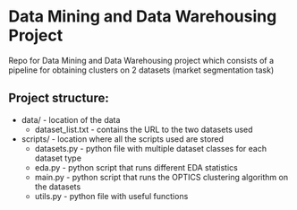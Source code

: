 # Data Mining and Data Warehousing Project
Repo for Data Mining and Data Warehousing project which consists of a pipeline for obtaining clusters on 2 datasets (market segmentation task)

## Project structure:
* data/ - location of the data
  * dataset_list.txt - contains the URL to the two datasets used
* scripts/ - location where all the scripts used are stored
  * datasets.py - python file with multiple dataset classes for each dataset type
  * eda.py - python script that runs different EDA statistics
  * main.py - python script that runs the OPTICS clustering algorithm on the datasets
  * utils.py - python file with useful functions

